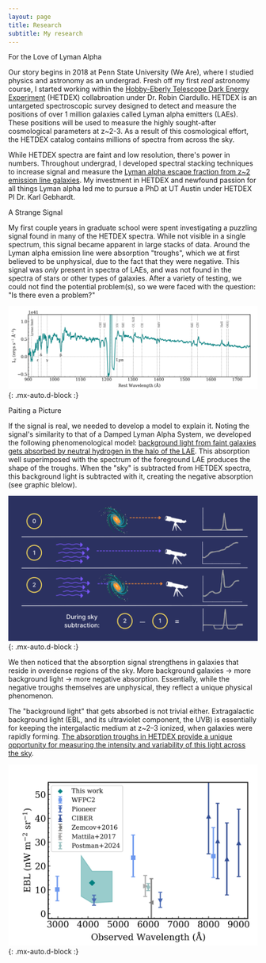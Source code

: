 ```yaml
---
layout: page
title: Research
subtitle: My research 
---
```


For the Love of Lyman Alpha

Our story begins in 2018 at Penn State University (We Are), where I studied physics and astronomy as an undergrad. Fresh off my first _real_ astronomy course, I started working within the [Hobby-Eberly Telescope Dark Energy Experiment](https://hetdex.org/) (HETDEX) collabroation under Dr. Robin Ciardullo. HETDEX is an untargeted spectroscopic survey designed to detect and measure the positions of over 1 million galaxies called Lyman alpha emitters (LAEs). These positions will be used to measure the highly sought-after cosmological parameters at z~2-3. As a result of this cosmological effort, the HETDEX catalog contains millions of spectra from across the sky. 

While HETDEX spectra are faint and low resolution, there's power in numbers. Throughout undergrad, I developed spectral stacking techniques to increase signal and measure the [Lyman alpha escape fraction from z~2 emission line galaxies](https://iopscience.iop.org/article/10.3847/1538-4357/abedb9/pdf). My investment in HETDEX and newfound passion for all things Lyman alpha led me to pursue a PhD at UT Austin under HETDEX PI Dr. Karl Gebhardt. 

A Strange Signal

My first couple years in graduate school were spent investigating a puzzling signal found in many of the HETDEX spectra. While not visible in a single spectrum, this signal became apparent in large stacks of data. Around the Lyman alpha emission line were absorption "troughs", which we at first believed to be unphysical, due to the fact that they were negative. This signal was _only_ present in spectra of LAEs, and was not found in the spectra of stars or other types of galaxies. After a variety of testing, we could not find the potential problem(s), so we were faced with the question: "Is there even a problem?"

![stack](/assets/img/hpsc_stack.png){: .mx-auto.d-block :}

Paiting a Picture

If the signal is real, we needed to develop a model to explain it. Noting the signal's similarity to that of a Damped Lyman Alpha System, we developed the following phenomenological model: [background light from faint galaxies gets absorbed by neutral hydrogen in the halo of the LAE](https://iopscience.iop.org/article/10.3847/1538-4357/ad1b51/pdf). This absorption well superimposed with the spectrum of the foreground LAE produces the shape of the troughs. When the "sky" is subtracted from HETDEX spectra, this background light is subtracted with it, creating the negative absorption (see graphic blelow).

![graphic](/assets/img/graphic.png){: .mx-auto.d-block :}

We then noticed that the absorption signal strengthens in galaxies that reside in overdense regions of the sky. More background galaxies &rarr; more background light &rarr; more negative absorption. Essentially, while the negative troughs themselves are unphysical, they reflect a unique physical phenomenon. 

The "background light" that gets absorbed is not trivial either. Extragalactic background light (EBL, and its ultraviolet component, the UVB) is essentially for keeping the intergalactic medium at z~2–3 ionized, when galaxies were rapidly forming. [The absorption troughs in HETDEX provide a unique opportunity for measuring the intensity and variability of this light across the sky](https://iopscience.iop.org/article/10.3847/1538-4357/adc0f9/pdf). 

![ebl](/assets/img/ebl_studies.png){: .mx-auto.d-block :}

